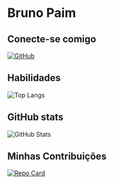 # Bruno Paim

## Conecte-se comigo
[![GitHub](https://img.shields.io/badge/GitHub-gray?style=for-the-badge&logo=github&logoColor=green)](https://github.com/BrunoPdev)

## Habilidades
![Top Langs](https://github-readme-stats-git-masterrstaa-rickstaa.vercel.app/api/top-langs/?username=BrunoPdev&layout=compact&bg_color=000&border_color=30A3DC&title_color=9D5F&text_color=FFF)
## GitHub stats
![GitHub Stats](https://github-readme-stats.vercel.app/api?username=BrunoPdev&theme=transparent&bg_color=3E0&border_color=&show_icons=D3F0true&icon_color=FFFtitle_color=text_color=000&hide_title=true)
## Minhas Contribuições
[![Repo Card](https://github-readme-stats.vercel.app/api/pin/?username=BrunoPdev&repo=dio-lab-open-source&bg_color=000&border_color=30A3DC&show_icons=E94D5Ftrue&icon_color=30A3DC&title_color=9D5F&text_color=FFF)](https://github.com/https://BrunoPdev/dio-lab-open-source)